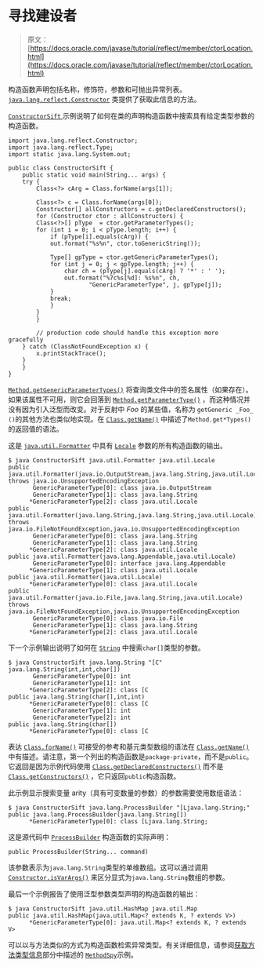 # 寻找建设者

> 原文： [https://docs.oracle.com/javase/tutorial/reflect/member/ctorLocation.html](https://docs.oracle.com/javase/tutorial/reflect/member/ctorLocation.html)

构造函数声明包括名称，修饰符，参数和可抛出异常列表。 [`java.lang.reflect.Constructor`](https://docs.oracle.com/javase/8/docs/api/java/lang/reflect/Constructor.html) 类提供了获取此信息的方法。

[``ConstructorSift`` ](example/ConstructorSift.java)示例说明了如何在类的声明构造函数中搜索具有给定类型参数的构造函数。

```
import java.lang.reflect.Constructor;
import java.lang.reflect.Type;
import static java.lang.System.out;

public class ConstructorSift {
    public static void main(String... args) {
	try {
	    Class<?> cArg = Class.forName(args[1]);

	    Class<?> c = Class.forName(args[0]);
	    Constructor[] allConstructors = c.getDeclaredConstructors();
	    for (Constructor ctor : allConstructors) {
		Class<?>[] pType  = ctor.getParameterTypes();
		for (int i = 0; i < pType.length; i++) {
		    if (pType[i].equals(cArg)) {
			out.format("%s%n", ctor.toGenericString());

			Type[] gpType = ctor.getGenericParameterTypes();
			for (int j = 0; j < gpType.length; j++) {
			    char ch = (pType[j].equals(cArg) ? '*' : ' ');
			    out.format("%7c%s[%d]: %s%n", ch,
				       "GenericParameterType", j, gpType[j]);
			}
			break;
		    }
		}
	    }

        // production code should handle this exception more gracefully
	} catch (ClassNotFoundException x) {
	    x.printStackTrace();
	}
    }
}

```

[`Method.getGenericParameterTypes()`](https://docs.oracle.com/javase/8/docs/api/java/lang/reflect/Method.html#getGenericParameterTypes--) 将查询类文件中的签名属性（如果存在）。如果该属性不可用，则它会回落到 [`Method.getParameterType()`](https://docs.oracle.com/javase/8/docs/api/java/lang/reflect/Method.html#getParameterType--) ，而这种情况并没有因为引入泛型而改变。对于反射中 _Foo_ 的某些值，名称为 `getGeneric _Foo_ ()`的其他方法也类似地实现。在 [`Class.getName()`](https://docs.oracle.com/javase/8/docs/api/java/lang/Class.html#getName--) 中描述了`Method.get*Types()`的返回值的语法。

这是 [`java.util.Formatter`](https://docs.oracle.com/javase/8/docs/api/java/util/Formatter.html) 中具有 [`Locale`](https://docs.oracle.com/javase/8/docs/api/java/util/Locale.html) 参数的所有构造函数的输出。

```
$ java ConstructorSift java.util.Formatter java.util.Locale
public
java.util.Formatter(java.io.OutputStream,java.lang.String,java.util.Locale)
throws java.io.UnsupportedEncodingException
       GenericParameterType[0]: class java.io.OutputStream
       GenericParameterType[1]: class java.lang.String
      *GenericParameterType[2]: class java.util.Locale
public java.util.Formatter(java.lang.String,java.lang.String,java.util.Locale)
throws java.io.FileNotFoundException,java.io.UnsupportedEncodingException
       GenericParameterType[0]: class java.lang.String
       GenericParameterType[1]: class java.lang.String
      *GenericParameterType[2]: class java.util.Locale
public java.util.Formatter(java.lang.Appendable,java.util.Locale)
       GenericParameterType[0]: interface java.lang.Appendable
      *GenericParameterType[1]: class java.util.Locale
public java.util.Formatter(java.util.Locale)
      *GenericParameterType[0]: class java.util.Locale
public java.util.Formatter(java.io.File,java.lang.String,java.util.Locale)
throws java.io.FileNotFoundException,java.io.UnsupportedEncodingException
       GenericParameterType[0]: class java.io.File
       GenericParameterType[1]: class java.lang.String
      *GenericParameterType[2]: class java.util.Locale

```

下一个示例输出说明了如何在 [`String`](https://docs.oracle.com/javase/8/docs/api/java/lang/String.html) 中搜索`char[]`类型的参数。

```
$ java ConstructorSift java.lang.String "[C"
java.lang.String(int,int,char[])
       GenericParameterType[0]: int
       GenericParameterType[1]: int
      *GenericParameterType[2]: class [C
public java.lang.String(char[],int,int)
      *GenericParameterType[0]: class [C
       GenericParameterType[1]: int
       GenericParameterType[2]: int
public java.lang.String(char[])
      *GenericParameterType[0]: class [C

```

表达 [`Class.forName()`](https://docs.oracle.com/javase/8/docs/api/java/lang/Class.html#forName-java.lang.String-) 可接受的参考和基元类型数组的语法在 [`Class.getName()`](https://docs.oracle.com/javase/8/docs/api/java/lang/Class.html#getName--) 中有描述。请注意，第一个列出的构造函数是`package-private`，而不是`public`。它返回是因为示例代码使用 [`Class.getDeclaredConstructors()`](https://docs.oracle.com/javase/8/docs/api/java/lang/Class.html#getDeclaredConstructors--) 而不是 [`Class.getConstructors()`](https://docs.oracle.com/javase/8/docs/api/java/lang/Class.html#getConstructors--) ，它只返回`public`构造函数。

此示例显示搜索变量 arity（具有可变数量的参数）的参数需要使用数组语法：

```
$ java ConstructorSift java.lang.ProcessBuilder "[Ljava.lang.String;"
public java.lang.ProcessBuilder(java.lang.String[])
      *GenericParameterType[0]: class [Ljava.lang.String;

```

这是源代码中 [`ProcessBuilder`](https://docs.oracle.com/javase/8/docs/api/java/lang/ProcessBuilder.html#ProcessBuilder-java.lang.String...-) 构造函数的实际声明：

```
public ProcessBuilder(String... command)

```

该参数表示为`java.lang.String`类型的单维数组。这可以通过调用 [`Constructor.isVarArgs()`](https://docs.oracle.com/javase/8/docs/api/java/lang/reflect/Constructor.html#isVarArgs--) 来区分显式为`java.lang.String`数组的参数。

最后一个示例报告了使用泛型参数类型声明的构造函数的输出：

```
$ java ConstructorSift java.util.HashMap java.util.Map
public java.util.HashMap(java.util.Map<? extends K, ? extends V>)
      *GenericParameterType[0]: java.util.Map<? extends K, ? extends V>

```

可以以与方法类似的方式为构造函数检索异常类型。有关详细信息，请参阅[获取方法类型信息](methodType.html)部分中描述的 [``MethodSpy``](example/MethodSpy.java)示例。